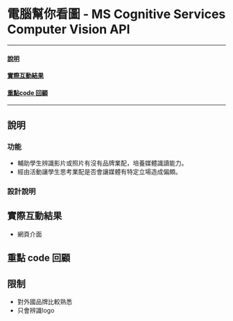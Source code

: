 # 電腦幫你看圖 - MS Cognitive Services Computer Vision API 
***
 #### [說明]()
 #### [實際互動結果]()
 #### [重點code 回顧]()
***
## 說明
### 功能
- 輔助學生辨識影片或照片有沒有品牌業配，培養媒體識讀能力。
- 經由活動讓學生思考業配是否會讓媒體有特定立場造成偏頗。
### 設計說明


## 實際互動結果 
- 網頁介面
## 重點 code 回顧

## 限制
- 對外國品牌比較熟悉
- 只會辨識logo








